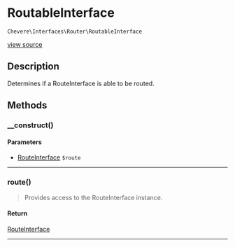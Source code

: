 # RoutableInterface

`Chevere\Interfaces\Router\RoutableInterface`

[view source](https://github.com/chevere/chevere/blob/master//home/rodolfo/git/chevere/chevere/interfaces/Router/RoutableInterface.php)

## Description

Determines if a RouteInterface is able to be routed.

## Methods

### __construct()

#### Parameters

- [RouteInterface](../Route/RouteInterface.md) `$route`

---

### route()

> Provides access to the RouteInterface instance.

#### Return

[RouteInterface](../Route/RouteInterface.md)

---

